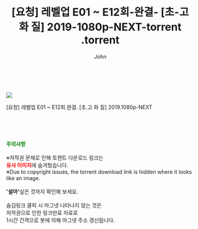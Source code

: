 ﻿---
layout: post
title:  "                   [요청] 레벨업 E01 ~ E12회-완결- [초-고 화 질] 2019-1080p-NEXT-torrent                .torrent"
author: John
categories: [ 드라마 ]
tags: [  ]
image: https://torrentrj57.com/uploadfile/full/8197a1caba4c94f1f4367b2f0976df96087ca748.jpg 
description: "                   [요청] 레벨업 E01 ~ E12회-완결- [초-고 화 질] 2019-1080p-NEXT-torrent                 torrent 정보 공유"
toc: true
toc_sticky: true
---

<br>
<p><img src="https://torrentrj57.com/uploadfile/full/8197a1caba4c94f1f4367b2f0976df96087ca748.jpg"/></p>
 [요청] 레벨업 E01 ~ E12회.완결. [초.고 화 질] 2019.1080p-NEXT  
    
<br><br><br>
<p data-ke-size="size16"><b><span style="color: green;">주의사항</span></b><br /><br />※저작권 문제로 인해 토렌트 다운로드 링크는<br /><b><span style="color: red;">유사 이미지</span></b>에 숨겨뒀습니다.<br />※Due to copyright issues, the torrent download link is hidden where it looks like an image.<br /><br /><b>'설마'</b>싶은 것까지 확인해 보세요.<br /><br />숨김링크 클릭 시 마그넷 나타나지 않는 것은<br />저작권으로 인한 링크만료 자료로<br />1시간 간격으로 봇에 의해 마그넷 주소 갱신됩니다.</p>
